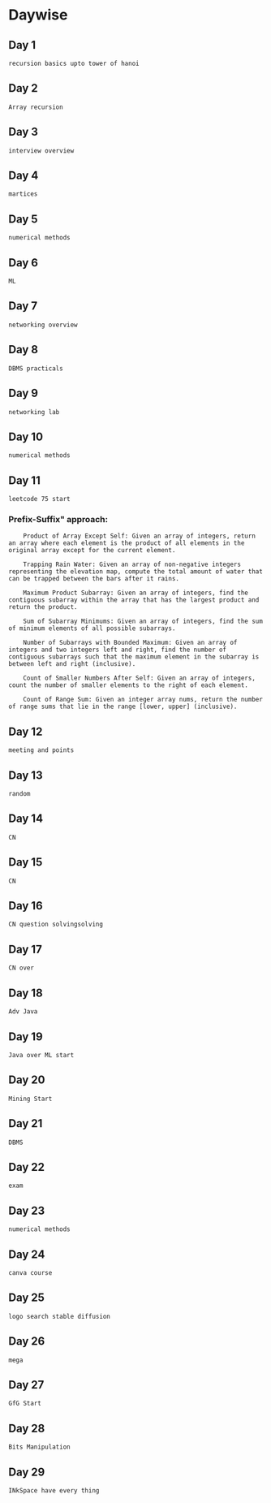 # Daywise

## Day 1
    recursion basics upto tower of hanoi
## Day 2
    Array recursion
## Day 3
    interview overview
## Day 4
    martices
## Day 5    
    numerical methods    
## Day 6
    ML
## Day 7
    networking overview
## Day 8
    DBMS practicals
## Day 9
    networking lab
## Day 10
    numerical methods
## Day 11
    leetcode 75 start
    
  ### Prefix-Suffix" approach:

        Product of Array Except Self: Given an array of integers, return an array where each element is the product of all elements in the original array except for the current element.

        Trapping Rain Water: Given an array of non-negative integers representing the elevation map, compute the total amount of water that can be trapped between the bars after it rains.

        Maximum Product Subarray: Given an array of integers, find the contiguous subarray within the array that has the largest product and return the product.

        Sum of Subarray Minimums: Given an array of integers, find the sum of minimum elements of all possible subarrays.

        Number of Subarrays with Bounded Maximum: Given an array of integers and two integers left and right, find the number of contiguous subarrays such that the maximum element in the subarray is between left and right (inclusive).

        Count of Smaller Numbers After Self: Given an array of integers, count the number of smaller elements to the right of each element.

        Count of Range Sum: Given an integer array nums, return the number of range sums that lie in the range [lower, upper] (inclusive).
## Day 12
    meeting and points
## Day 13
    random
## Day 14
    CN
## Day 15
    CN 
## Day 16
    CN question solvingsolving
## Day 17
    CN over 
## Day 18 
    Adv Java
## Day 19
    Java over ML start
## Day 20
    Mining Start
## Day 21
    DBMS
## Day 22
    exam 
## Day 23
    numerical methods
## Day 24
    canva course
## Day 25
    logo search stable diffusion
## Day 26
    mega
## Day 27
    GfG Start
## Day 28
    Bits Manipulation
## Day 29
    INkSpace have every thing

